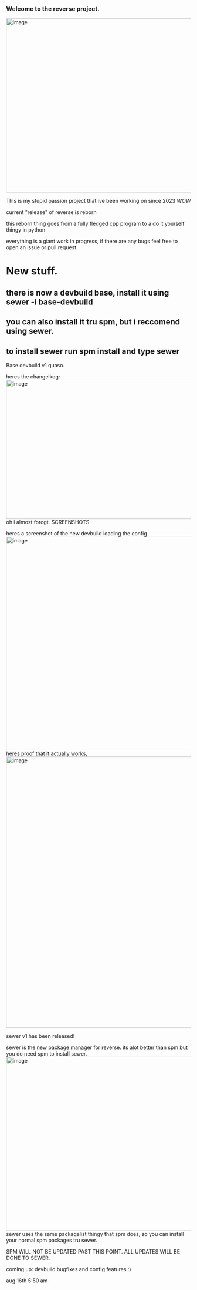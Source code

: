 ### Welcome to the reverse project.
<img width="623" height="474" alt="image" src="https://github.com/user-attachments/assets/adedef8c-a208-4778-b29b-fd6fba3fdfac" />

This is my stupid passion project that ive been working on since 2023 *WOW*

current "release" of reverse is reborn

this reborn thing goes from a fully fledged cpp program to a do it yourself thingy in python

everything is a giant work in progress, if there are any bugs feel free to open an issue or pull request.

# New stuff.

## there is now a devbuild base, install it using sewer -i base-devbuild
## you can also install it tru spm, but i reccomend using sewer.
## to install sewer run spm install and type sewer


Base devbuild v1 quaso. 

heres the changelkog:
<img width="1132" height="379" alt="image" src="https://github.com/user-attachments/assets/9743d513-2518-49e1-b017-51436ea9c58c"/>
oh i almost forogt. SCREENSHOTS. 

heres a screenshot of the new devbuild loading the config.
<img width="989" height="582" alt="image" src="https://github.com/user-attachments/assets/83dcaec1-893e-42cf-b464-7792dd668b3c" />
heres proof that it actually works,
<img width="769" height="738" alt="image" src="https://github.com/user-attachments/assets/77a7c8d8-eb71-497a-965c-511fe89188c6" />


sewer v1 has been released!

sewer is the new package manager for reverse. its alot better than spm but you do need spm to install sewer.
<img width="623" height="474" alt="image" src="https://github.com/user-attachments/assets/097e7288-6731-4faf-8353-ff0ca7765b86" />
sewer uses the same packagelist thingy that spm does, so you can install your normal spm packages tru sewer.

SPM WILL NOT BE UPDATED PAST THIS POINT. ALL UPDATES WILL BE DONE TO SEWER.

coming up: devbuild bugfixes and config features :)

aug 16th 5:50 am 
